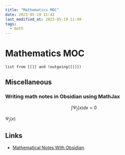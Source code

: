 ```yaml
---
title: "Mathematics MOC"
date: 2023-05-19 11:42
last_modified_at: 2023-05-19 11:49
tags:
  - math
---
```


# Mathematics MOC


```dataview
list from [[]] and !outgoing([[]])
```

## Miscellaneous

### Writing math notes in Obsidian using MathJax

$$\int\Psi_j(x)dx = 0$$

$\Psi_j(x)$

## Links

* [Mathematical Notes With Obsidian](https://medium.com/beyond-productivity/using-mathjax-in-obsidian-c57640af11ec).